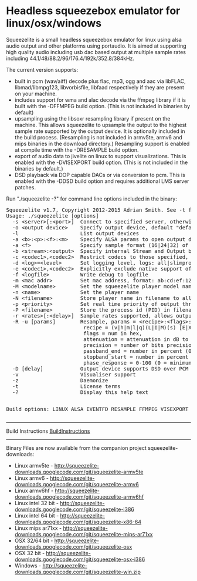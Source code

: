 <!DOCTYPE html>
<html>
<head>
 <meta http-equiv="Content-Type" content="text/html; charset=UTF-8" >
 <meta http-equiv="X-UA-Compatible" content="IE=edge,chrome=1" >
 
  <title>
 squeezelite -
 
 
 lightweight headless squeezebox emulator - Google Project Hosting
 </title>
 
<!--[if IE]>
 <link type="text/css" rel="stylesheet" href="https://ssl.gstatic.com/codesite/ph/8599073060794244502/css/d_ie.css" >
<![endif]-->
 
</head>

 <td id="wikicontent" class="psdescription">
 <h1><a name="Headless_squeezebox_emulator_for_linux/osx/windows"></a>Headless squeezebox emulator for linux/osx/windows<a href="#Headless_squeezebox_emulator_for_linux/osx/windows" class="section_anchor"></a></h1><p>Squeezelite is a small headless squeezebox emulator for linux using alsa audio output and other platforms using portaudio.  It is aimed at supporting high quality audio including usb dac based output at multiple sample rates including 44.1/48/88.2/96/176.4/192k/352.8/384kHz. </p><p>The current version supports: <ul><li>built in pcm (wav/aiff) decode plus flac, mp3, ogg and aac via libFLAC, libmad/libmpg123, libvorbisfile, libfaad respectively if they are present on your machine. </li><li>includes support for wma and alac decode via the ffmpeg library if it is built with the -DFFMPEG build option.  (This is not included in binaries by default) </li><li>upsampling using the libsoxr resampling library if present on the machine.  This allows squeezelite to upsample the output to the highest sample rate supported by the output device.  It is optionally included in the build process.  (Resampling is not included in armv5te, armv6 and mips binaries in the download directory.)  Resampling support is enabled at compile time with the -DRESAMPLE build option. </li><li>export of audio data to jivelite on linux to support visualizations.  This is enabled with the -DVISEXPORT build option.  (This is not included in the binaries by default.)  </li><li>DSD playback via DOP capable DACs or via conversion to pcm.  This is enabled with the -DDSD build option and requires additional LMS server patches. </li></ul></p><p>Run &quot;./squeezelite -?&quot; for command line options included in the binary: </p><pre class="prettyprint">
Squeezelite v1.7, Copyright 2012-2015 Adrian Smith. See -t for license terms
Usage: ./squeezelite [options]
  -s &lt;server&gt;[:&lt;port&gt;]  Connect to specified server, otherwise uses autodiscovery to find server
  -o &lt;output device&gt;    Specify output device, default &quot;default&quot;, - = output to stdout
  -l                    List output devices
  -a &lt;b&gt;:&lt;p&gt;:&lt;f&gt;:&lt;m&gt;    Specify ALSA params to open output device, b = buffer time in ms or size in bytes, p = period count or size in bytes, f sample format (16|24|24_3|32), m = use mmap (0|1)
  -a &lt;f&gt;                Specify sample format (16|24|32) of output file when using -o - to output samples to stdout (interleaved little endian only)
  -b &lt;stream&gt;:&lt;output&gt;  Specify internal Stream and Output buffer sizes in Kbytes
  -c &lt;codec1&gt;,&lt;codec2&gt;  Restrict codecs to those specified, otherwise load all available codecs; known codecs: flac,pcm,mp3,ogg,aac,wma,alac,dsd (mad,mpg for specific mp3 codec)
  -d &lt;log&gt;=&lt;level&gt;      Set logging level, logs: all|slimproto|stream|decode|output, level: info|debug|sdebug
  -e &lt;codec1&gt;,&lt;codec2&gt;  Explicitly exclude native support of one or more codecs; known codecs: flac,pcm,mp3,ogg,aac,wma,alac,dsd (mad,mpg for specific mp3 codec)
  -f &lt;logfile&gt;          Write debug to logfile
  -m &lt;mac addr&gt;         Set mac address, format: ab:cd:ef:12:34:56
  -M &lt;modelname&gt;        Set the squeezelite player model name sent to the server (default: SqueezeLite)
  -n &lt;name&gt;             Set the player name
  -N &lt;filename&gt;         Store player name in filename to allow server defined name changes to be shared between servers (not supported with -n)
  -p &lt;priority&gt;         Set real time priority of output thread (1-99)
  -P &lt;filename&gt;         Store the process id (PID) in filename
  -r &lt;rates&gt;[:&lt;delay&gt;]  Sample rates supported, allows output to be off when squeezelite is started; rates = &lt;maxrate&gt;|&lt;minrate&gt;-&lt;maxrate&gt;|&lt;rate1&gt;,&lt;rate2&gt;,&lt;rate3&gt;; delay = optional delay switching rates in ms
  -R -u [params]        Resample, params = &lt;recipe&gt;:&lt;flags&gt;:&lt;attenuation&gt;:&lt;precision&gt;:&lt;passband_end&gt;:&lt;stopband_start&gt;:&lt;phase_response&gt;,
                         recipe = (v|h|m|l|q)(L|I|M)(s) [E|X], E = exception - resample only if native rate not supported, X = async - resample to max rate for device, otherwise to max sync rate
                         flags = num in hex,
                         attenuation = attenuation in dB to apply (default is -1db if not explicitly set),
                         precision = number of bits precision (NB. HQ = 20. VHQ = 28),
                         passband_end = number in percent (0dB pt. bandwidth to preserve. nyquist = 100%),
                         stopband_start = number in percent (Aliasing/imaging control. &gt; passband_end),
                         phase_response = 0-100 (0 = minimum / 50 = linear / 100 = maximum)
  -D [delay]            Output device supports DSD over PCM (DoP), delay = optional delay switching between PCM and DoP in ms
  -v                    Visualiser support
  -z                    Daemonize
  -t                    License terms
  -?                    Display this help text

Build options: LINUX ALSA EVENTFD RESAMPLE FFMPEG VISEXPORT DSD
</pre><hr/><p>Build Instructions <a href="/p/squeezelite/wiki/BuildInstructions">BuildInstructions</a> </p><hr/><p>Binary Files are now available from the companion project squeezelite-downloads: </p><ul><li>Linux armv5te - <a href="http://squeezelite-downloads.googlecode.com/git/squeezelite-armv5te" rel="nofollow">http://squeezelite-downloads.googlecode.com/git/squeezelite-armv5te</a> </li><li>Linux armv6 - <a href="http://squeezelite-downloads.googlecode.com/git/squeezelite-armv6" rel="nofollow">http://squeezelite-downloads.googlecode.com/git/squeezelite-armv6</a> </li><li>Linux armv6hf - <a href="http://squeezelite-downloads.googlecode.com/git/squeezelite-armv6hf" rel="nofollow">http://squeezelite-downloads.googlecode.com/git/squeezelite-armv6hf</a> </li><li>Linux intel 32 bit - <a href="http://squeezelite-downloads.googlecode.com/git/squeezelite-i386" rel="nofollow">http://squeezelite-downloads.googlecode.com/git/squeezelite-i386</a> </li><li>Linux intel 64 bit - <a href="http://squeezelite-downloads.googlecode.com/git/squeezelite-x86-64" rel="nofollow">http://squeezelite-downloads.googlecode.com/git/squeezelite-x86-64</a> </li><li>Linux mips ar71xx - <a href="http://squeezelite-downloads.googlecode.com/git/squeezelite-mips-ar71xx" rel="nofollow">http://squeezelite-downloads.googlecode.com/git/squeezelite-mips-ar71xx</a> </li><li>OSX 32/64 bit - <a href="http://squeezelite-downloads.googlecode.com/git/squeezelite-osx" rel="nofollow">http://squeezelite-downloads.googlecode.com/git/squeezelite-osx</a> </li><li>OSX 32 bit - <a href="http://squeezelite-downloads.googlecode.com/git/squeezelite-osx-i386" rel="nofollow">http://squeezelite-downloads.googlecode.com/git/squeezelite-osx-i386</a> </li><li>Windows - <a href="http://squeezelite-downloads.googlecode.com/git/squeezelite-win.zip" rel="nofollow">http://squeezelite-downloads.googlecode.com/git/squeezelite-win.zip</a> </li></ul>
 </td>
 </tr>
</table>

 </body>
</html>

